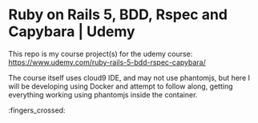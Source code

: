 # Ruby on Rails 5, BDD, Rspec and Capybara | Udemy
This repo is my course project(s) for the udemy course:  
https://www.udemy.com/ruby-rails-5-bdd-rspec-capybara/  

The course itself uses cloud9 IDE, and may not use phantomjs, but here I will be developing using Docker and attempt to follow along, getting everything working using phantomjs inside the container.

:fingers_crossed:  
